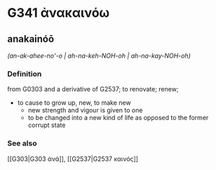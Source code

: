 # G341 ἀνακαινόω

## anakainóō

_(an-ak-ahee-no'-o | ah-na-keh-NOH-oh | ah-na-kay-NOH-oh)_

### Definition

from G0303 and a derivative of G2537; to renovate; renew; 

- to cause to grow up, new, to make new
  - new strength and vigour is given to one
  - to be changed into a new kind of life as opposed to the former corrupt state

### See also

[[G303|G303 ἀνά]], [[G2537|G2537 καινός]]
